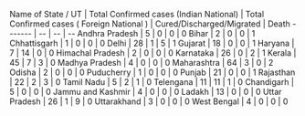 Name of State / UT | Total Confirmed cases (Indian National) | Total Confirmed cases ( Foreign National ) | Cured/Discharged/Migrated | Death
------- | -- | -- | --
Andhra Pradesh | 5 | 0 | 0 | 0
Bihar | 2 | 0 | 0 | 1
Chhattisgarh | 1 | 0 | 0 | 0
Delhi | 28 | 1 | 5 | 1
Gujarat | 18 | 0 | 0 | 1
Haryana | 7 | 14 | 0 | 0
Himachal Pradesh | 2 | 0 | 0 | 0
Karnataka | 26 | 0 | 2 | 1
Kerala | 45 | 7 | 3 | 0
Madhya Pradesh | 4 | 0 | 0 | 0
Maharashtra | 64 | 3 | 0 | 2
Odisha | 2 | 0 | 0 | 0
Puducherry | 1 | 0 | 0 | 0
Punjab | 21 | 0 | 0 | 1
Rajasthan | 22 | 2 | 3 | 0
Tamil Nadu | 5 | 2 | 1 | 0
Telengana | 11 | 11 | 1 | 0
Chandigarh | 5 | 0 | 0 | 0
Jammu and Kashmir | 4 | 0 | 0 | 0
Ladakh | 13 | 0 | 0 | 0
Uttar Pradesh | 26 | 1 | 9 | 0
Uttarakhand | 3 | 0 | 0 | 0
West Bengal | 4 | 0 | 0 | 0
